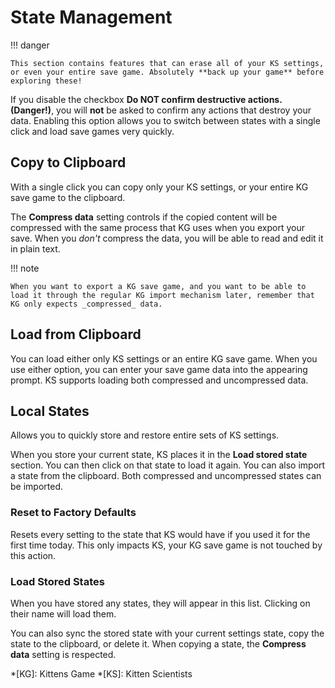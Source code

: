 # State Management

!!! danger

    This section contains features that can erase all of your KS settings, or even your entire save game. Absolutely **back up your game** before exploring these!

If you disable the checkbox **Do NOT confirm destructive actions. (Danger!)**, you will **not** be asked to confirm any actions that destroy your data. Enabling this option allows you to switch between states with a single click and load save games very quickly.

## Copy to Clipboard

With a single click you can copy only your KS settings, or your entire KG save game to the clipboard.

The **Compress data** setting controls if the copied content will be compressed with the same process that KG uses when you export your save. When you _don't_ compress the data, you will be able to read and edit it in plain text.

!!! note

    When you want to export a KG save game, and you want to be able to load it through the regular KG import mechanism later, remember that KG only expects _compressed_ data.

## Load from Clipboard

You can load either only KS settings or an entire KG save game. When you use either option, you can enter your save game data into the appearing prompt. KS supports loading both compressed and uncompressed data.

## Local States

Allows you to quickly store and restore entire sets of KS settings.

When you store your current state, KS places it in the **Load stored state** section. You can then click on that state to load it again. You can also import a state from the clipboard. Both compressed and uncompressed states can be imported.

### Reset to Factory Defaults

Resets every setting to the state that KS would have if you used it for the first time today. This only impacts KS, your KG save game is not touched by this action.

### Load Stored States

When you have stored any states, they will appear in this list. Clicking on their name will load them.

You can also sync the stored state with your current settings state, copy the state to the clipboard, or delete it. When copying a state, the **Compress data** setting is respected.

<!-- prettier-ignore-start -->
*[KG]: Kittens Game
*[KS]: Kitten Scientists
<!-- prettier-ignore-end -->
